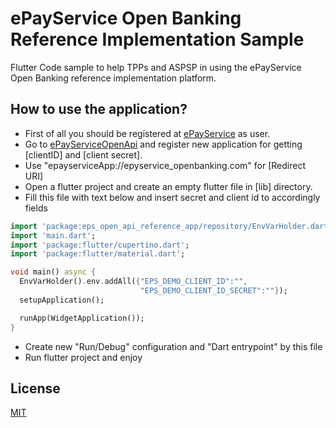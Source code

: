 # ePayService Open Banking Reference Implementation Sample

Flutter Code sample to help TPPs and ASPSP in using the ePayService Open Banking reference implementation platform.

## How to use the application?

- First of all you should be registered at [ePayService](https://online.epayservices.com/) as user.
- Go to [ePayServiceOpenApi](https://online.epayservices.com/open_api/developers/sign_up) and register new application for getting [clientID] and [client secret]. 
- Use "epayserviceApp://epyservice_openbanking.com" for [Redirect URI]
- Open a flutter project and create an empty flutter file in [lib] directory.
- Fill this file with text below and insert secret and client id to accordingly fields

```dart
import 'package:eps_open_api_reference_app/repository/EnvVarHolder.dart';
import 'main.dart';
import 'package:flutter/cupertino.dart';
import 'package:flutter/material.dart';

void main() async {
  EnvVarHolder().env.addAll({"EPS_DEMO_CLIENT_ID":"",
                             "EPS_DEMO_CLIENT_ID_SECRET":""});
  setupApplication();

  runApp(WidgetApplication());
}
```
- Create new "Run/Debug" configuration and "Dart entrypoint" by this file
- Run flutter project and enjoy

## License
[MIT](https://choosealicense.com/licenses/mit/)


